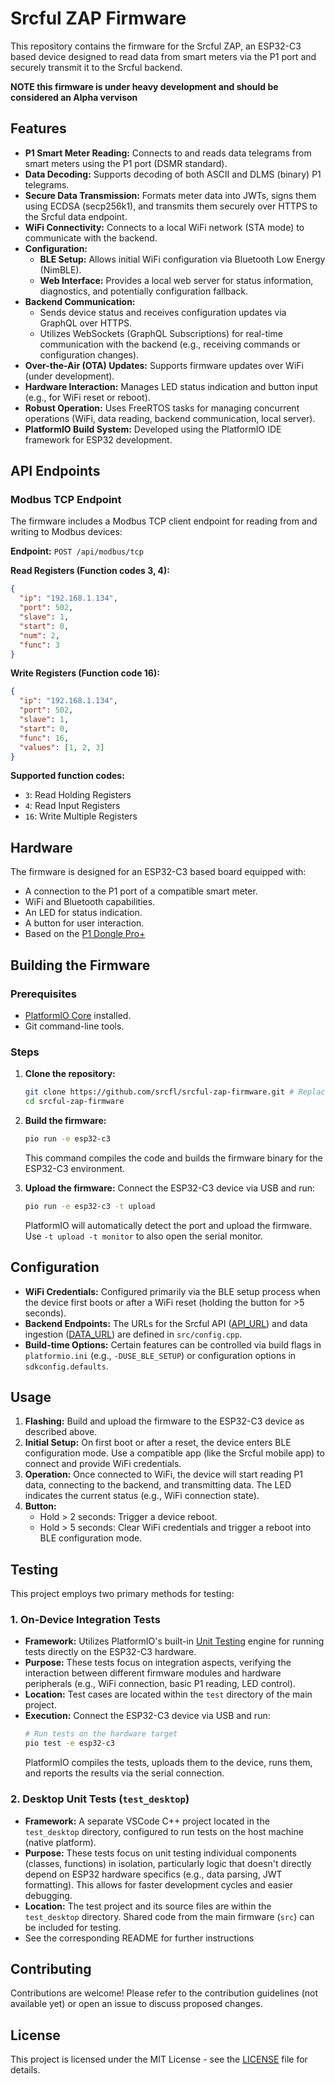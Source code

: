 # Srcful ZAP Firmware

This repository contains the firmware for the Srcful ZAP, an ESP32-C3 based device designed to read data from smart meters via the P1 port and securely transmit it to the Srcful backend.

**NOTE this firmware is under heavy development and should be considered an Alpha vervison**

## Features

*   **P1 Smart Meter Reading:** Connects to and reads data telegrams from smart meters using the P1 port (DSMR standard).
*   **Data Decoding:** Supports decoding of both ASCII and DLMS (binary) P1 telegrams.
*   **Secure Data Transmission:** Formats meter data into JWTs, signs them using ECDSA (secp256k1), and transmits them securely over HTTPS to the Srcful data endpoint.
*   **WiFi Connectivity:** Connects to a local WiFi network (STA mode) to communicate with the backend.
*   **Configuration:**
    *   **BLE Setup:** Allows initial WiFi configuration via Bluetooth Low Energy (NimBLE).
    *   **Web Interface:** Provides a local web server for status information, diagnostics, and potentially configuration fallback.
*   **Backend Communication:**
    *   Sends device status and receives configuration updates via GraphQL over HTTPS.
    *   Utilizes WebSockets (GraphQL Subscriptions) for real-time communication with the backend (e.g., receiving commands or configuration changes).
*   **Over-the-Air (OTA) Updates:** Supports firmware updates over WiFi (under development).
*   **Hardware Interaction:** Manages LED status indication and button input (e.g., for WiFi reset or reboot).
*   **Robust Operation:** Uses FreeRTOS tasks for managing concurrent operations (WiFi, data reading, backend communication, local server).
*   **PlatformIO Build System:** Developed using the PlatformIO IDE framework for ESP32 development.

## API Endpoints

### Modbus TCP Endpoint

The firmware includes a Modbus TCP client endpoint for reading from and writing to Modbus devices:

**Endpoint:** `POST /api/modbus/tcp`

**Read Registers (Function codes 3, 4):**
```json
{
  "ip": "192.168.1.134",
  "port": 502,
  "slave": 1,
  "start": 0,
  "num": 2,
  "func": 3
}
```

**Write Registers (Function code 16):**
```json
{
  "ip": "192.168.1.134",
  "port": 502,
  "slave": 1,
  "start": 0,
  "func": 16,
  "values": [1, 2, 3]
}
```

**Supported function codes:**
- `3`: Read Holding Registers
- `4`: Read Input Registers  
- `16`: Write Multiple Registers

## Hardware

The firmware is designed for an ESP32-C3 based board equipped with:

*   A connection to the P1 port of a compatible smart meter.
*   WiFi and Bluetooth capabilities.
*   An LED for status indication.
*   A button for user interaction.
*   Based on the [P1 Dongle Pro+](https://smart-stuff.nl/product/p1-dongle-watermeter/)

## Building the Firmware

### Prerequisites

*   [PlatformIO Core](https://platformio.org/install/cli) installed.
*   Git command-line tools.

### Steps

1.  **Clone the repository:**
    ```bash
    git clone https://github.com/srcfl/srcful-zap-firmware.git # Replace if necessary
    cd srcful-zap-firmware
    ```

2.  **Build the firmware:**
    ```bash
    pio run -e esp32-c3
    ```
    This command compiles the code and builds the firmware binary for the ESP32-C3 environment.

3.  **Upload the firmware:**
    Connect the ESP32-C3 device via USB and run:
    ```bash
    pio run -e esp32-c3 -t upload
    ```
    PlatformIO will automatically detect the port and upload the firmware. Use `-t upload -t monitor` to also open the serial monitor.

## Configuration

*   **WiFi Credentials:** Configured primarily via the BLE setup process when the device first boots or after a WiFi reset (holding the button for >5 seconds).
*   **Backend Endpoints:** The URLs for the Srcful API ([API_URL](src/config.cpp)) and data ingestion ([DATA_URL](src/config.cpp)) are defined in `src/config.cpp`.
*   **Build-time Options:** Certain features can be controlled via build flags in `platformio.ini` (e.g., `-DUSE_BLE_SETUP`) or configuration options in `sdkconfig.defaults`.

## Usage

1.  **Flashing:** Build and upload the firmware to the ESP32-C3 device as described above.
2.  **Initial Setup:** On first boot or after a reset, the device enters BLE configuration mode. Use a compatible app (like the Srcful mobile app) to connect and provide WiFi credentials.
3.  **Operation:** Once connected to WiFi, the device will start reading P1 data, connecting to the backend, and transmitting data. The LED indicates the current status (e.g., WiFi connection state).
4.  **Button:**
    *   Hold > 2 seconds: Trigger a device reboot.
    *   Hold > 5 seconds: Clear WiFi credentials and trigger a reboot into BLE configuration mode.

## Testing

This project employs two primary methods for testing:

### 1. On-Device Integration Tests

*   **Framework:** Utilizes PlatformIO's built-in [Unit Testing](https://docs.platformio.org/en/latest/advanced/unit-testing/index.html) engine for running tests directly on the ESP32-C3 hardware.
*   **Purpose:** These tests focus on integration aspects, verifying the interaction between different firmware modules and hardware peripherals (e.g., WiFi connection, basic P1 reading, LED control).
*   **Location:** Test cases are located within the `test` directory of the main project.
*   **Execution:**
    Connect the ESP32-C3 device via USB and run:
    ```bash
    # Run tests on the hardware target
    pio test -e esp32-c3
    ```
    PlatformIO compiles the tests, uploads them to the device, runs them, and reports the results via the serial connection.

### 2. Desktop Unit Tests (`test_desktop`)

*   **Framework:** A separate VSCode C++ project located in the `test_desktop` directory, configured to run tests on the host machine (native platform).
*   **Purpose:** These tests focus on unit testing individual components (classes, functions) in isolation, particularly logic that doesn't directly depend on ESP32 hardware specifics (e.g., data parsing, JWT formatting). This allows for faster development cycles and easier debugging.
*   **Location:** The test project and its source files are within the `test_desktop` directory. Shared code from the main firmware (`src`) can be included for testing.
*   See the corresponding README for further instructions

## Contributing

Contributions are welcome! Please refer to the contribution guidelines (not available yet) or open an issue to discuss proposed changes.

## License

This project is licensed under the MIT License - see the [LICENSE](LICENSE) file for details.
